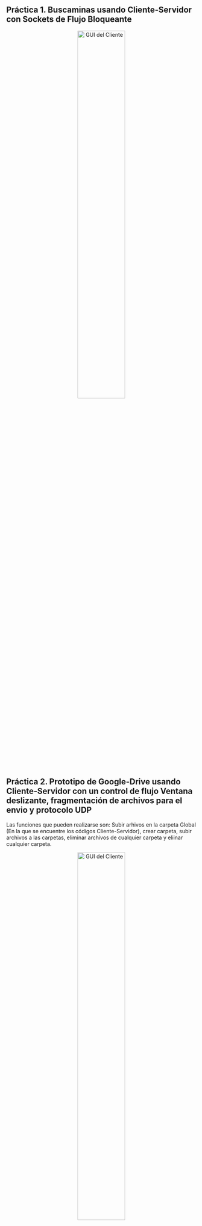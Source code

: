 ## Práctica 1. Buscaminas usando Cliente-Servidor con Sockets de Flujo Bloqueante

<p align="center">
  <img src="https://drive.google.com/uc?export=view&id=1rSZldfi_T3yQTxCzIw2S1-C1rYM6EUDW" alt="GUI del Cliente" width="50%">
</p>




## Práctica 2. Prototipo de Google-Drive usando Cliente-Servidor con un control de flujo Ventana deslizante, fragmentación de archivos para el envio y protocolo UDP
Las funciones que pueden realizarse son: Subir arhivos en la carpeta Global (En la que se encuentre los códigos Cliente-Servidor), crear carpeta, subir archivos a las carpetas, eliminar archivos de cualquier carpeta y eliinar cualquier carpeta.
<p align="center">
  <img src="https://drive.google.com/uc?export=view&id=10jdU2lZzbVGkwN8-2alB5LR5tT9OaTNA" alt="GUI del Cliente" width="50%">
</p>


